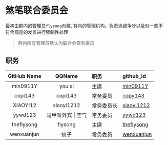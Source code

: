 # 煞笔联合委员会

最初由群内的管理员`flysong`创建, 群内的管理机构。负责协调争吵以及对一些不符合规定的发言进行强制性处理

> 群内所有管理员默认为联合会常务委员


## 职务

| GitHub Name | QQName | 职务 | github_id |
|:-----------:|:------:|:-----|:----------|
| min0911Y | you xi | 主席 | [min0911Y](https://github.com/min0911Y) |
| copi143 | copi143 | 常务委员 | [copy143](https://github.com/copi143) |
| XIAOYI12 | xiaoyi1212 | 常务委员长 | [xiaoyi1212](https://github.com/xiaoyi1212) |
| yywd123 | 马甲叫外宾 \| 空气 | 常务委员 | [yywd123](https://github.com/yywd123) |
| theflysong | flysong | 主席 | [theflysong](https://github.com/theflysong) |
| wenxuanjun | 蚊子 | 常务委员 | [wenxuanjun](https://github.com/wenxuanjun) |